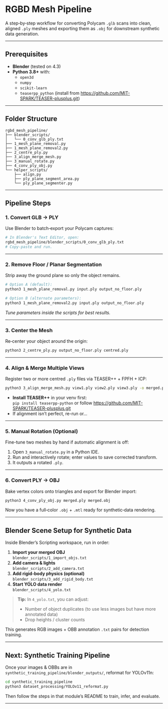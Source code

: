 # RGBD Mesh Pipeline

A step‑by‑step workflow for converting Polycam `.glb` scans into clean, aligned `.ply` meshes and exporting them as `.obj` for downstream synthetic data generation.

---

## Prerequisites

- **Blender** (tested on 4.3)  
- **Python 3.8+** with:
  - `open3d`
  - `numpy`
  - `scikit-learn`
  - `teaserpp_python` (install from https://github.com/MIT-SPARK/TEASER-plusplus.git)

---

## Folder Structure

```
rgbd_mesh_pipeline/
├── blender_scripts/
│   └── 0_conv_glb_ply.txt
├── 1_mesh_plane_removal.py
├── 1_mesh_plane_removal2.py
├── 2_centre_ply.py
├── 3_align_merge_mesh.py
├── 3_manual_rotate.py
├── 4_conv_ply_obj.py
└── helper_scripts/
    ├── align.py
    ├── ply_plane_segment_area.py
    └── ply_plane_segmenter.py
```

---

## Pipeline Steps

### 1. Convert GLB → PLY  
Use Blender to batch‑export your Polycam captures:

```bash
# In Blender's Text Editor, open:
rgbd_mesh_pipeline/blender_scripts/0_conv_glb_ply.txt
# Copy‑paste and run.
```

---

### 2. Remove Floor / Planar Segmentation  
Strip away the ground plane so only the object remains.

```bash
# Option A (default):
python3 1_mesh_plane_removal.py input.ply output_no_floor.ply

# Option B (alternate parameters):
python3 1_mesh_plane_removal2.py input.ply output_no_floor.ply
```

_Tune parameters inside the scripts for best results._

---

### 3. Center the Mesh  
Re‑center your object around the origin:

```bash
python3 2_centre_ply.py output_no_floor.ply centred.ply
```

---

### 4. Align & Merge Multiple Views  
Register two or more centred `.ply` files via TEASER++ + FPFH + ICP:

```bash
python3 3_align_merge_mesh.py view1.ply view2.ply view3.ply -o merged.ply 
```

- **Install TEASER++** in your venv first:  
  `pip install teaserpp-python` or follow https://github.com/MIT-SPARK/TEASER-plusplus.git
- If alignment isn’t perfect, re-run or…

---

### 5. Manual Rotation (Optional)  
Fine-tune two meshes by hand if automatic alignment is off:

1. Open `3_manual_rotate.py` in a Python IDE.  
2. Run and interactively rotate; enter values to save corrected transform.  
3. It outputs a rotated `.ply`.

---

### 6. Convert PLY → OBJ  
Bake vertex colors onto triangles and export for Blender import:

```bash
python3 4_conv_ply_obj.py merged.ply merged.obj
```

Now you have a full‑color `.obj` + `.mtl` ready for synthetic‑data rendering.

---

## Blender Scene Setup for Synthetic Data

Inside Blender’s Scripting workspace, run in order:

1. **Import your merged OBJ**  
   `blender_scripts/1_import_objs.txt`  
2. **Add camera & lights**  
   `blender_scripts/2_add_camera.txt`  
3. **Add rigid‑body physics (optional)**  
   `blender_scripts/3_add_rigid_body.txt`  
4. **Start YOLO data render**  
   `blender_scripts/4_yolo.txt`  

> **Tip:** In `4_yolo.txt`, you can adjust:
> - Number of object duplicates (to use less images but have more annotated data) 
> - Drop heights / cluster counts  

This generates RGB images + OBB annotation `.txt` pairs for detection training.

---

## Next: Synthetic Training Pipeline

Once your images & OBBs are in `synthetic_training_pipeline/blender_outputs/`, reformat for YOLOv11n:

```bash
cd synthetic_training_pipeline
python3 dataset_processing/YOLOv11_reformat.py
```

Then follow the steps in that module’s README to train, infer, and evaluate.

---
